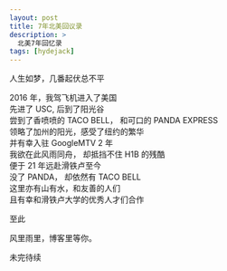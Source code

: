 ```yaml
---
layout: post
title: 7年北美回议录
description: >
  北美7年回忆录
tags: [hydejack]
---
```


人生如梦，几番起伏总不平

2016 年，我驾飞机进入了美国 \
先进了 USC, 后到了阳光谷 \
尝到了香喷喷的 TACO BELL， 和可口的 PANDA EXPRESS \
领略了加州的阳光，感受了纽约的繁华 \
并有幸入驻 GoogleMTV 2 年 \
我欲在此风雨同舟， 却抵挡不住 H1B 的残酷 \
便于 21 年远赴滑铁卢至今 \
没了 PANDA， 却依然有 TACO BELL \
这里亦有山有水，和友善的人们 \
且有幸和滑铁卢大学的优秀人才们合作

至此

风里雨里，博客里等你。

未完待续
